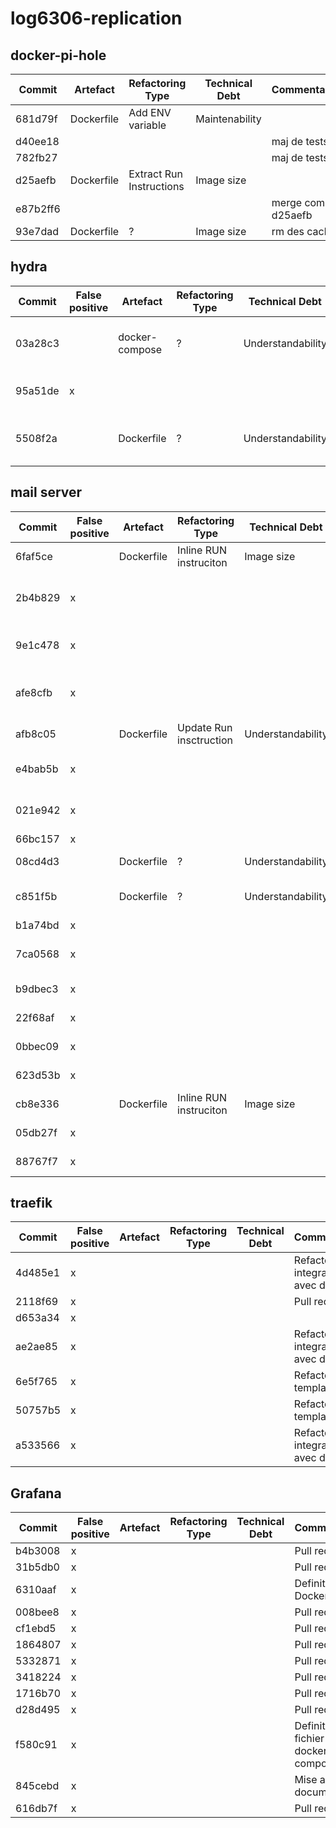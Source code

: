# log6306-replication

## docker-pi-hole

| Commit   | Artefact   | Refactoring Type         | Technical Debt | Commentaires         |
| -------- | ---------- | ------------------------ | -------------- | -------------------- |
| 681d79f  | Dockerfile | Add ENV variable         | Maintenability |                      |
| d40ee18  |            |                          |                | maj de tests         |
| 782fb27  |            |                          |                | maj de tests         |
| d25aefb  | Dockerfile | Extract Run Instructions | Image size     |                      |
| e87b2ff6 |            |                          |                | merge commit d25aefb |
| 93e7dad  | Dockerfile | ?                        | Image size     | rm des caches        |


## hydra

| Commit   | False positive | Artefact       | Refactoring Type         | Technical Debt    | Commentaires                           |
| -------- | -------------- | -------------- | ------------------------ | ----------------- | -------------------------------------- |
| 03a28c3  |                | docker-compose | ?                        | Understandability | Séparation en plusieurs docker-compose |
| 95a51de  | x              |                |                          |                   | Patch qui fait référence à un refactor |
| 5508f2a  |                | Dockerfile     | ?                        | Understandability | Déplace dockerfile dans un dossier     |

## mail server

| Commit   | False positive | Artefact   | Refactoring Type         | Technical Debt    | Commentaires                            |
| -------- | -------------- | ---------- | ------------------------ | ----------------- | --------------------------------------- |
| 6faf5ce  |                | Dockerfile | Inline RUN instruciton   | Image size        |                                         |
| 2b4b829  | x              |            |                          |                   | Merge du commit precendant (6faf5ce)    |
| 9e1c478  | x              |            |                          |                   | Mise a jour de la documenation          |
| afe8cfb  | x              |            |                          |                   | Merge du commit precendant (9e1c478)    |
| afb8c05  |                | Dockerfile | Update Run insctruction  | Understandability |                                         |
| e4bab5b  | x              |            |                          |                   | Ajout de foncitonnalité (ELK)           |
| 021e942  | x              |            |                          |                   | Mise a jour de la documenation          |
| 66bc157  | x              |            |                          |                   |                                         |
| 08cd4d3  |                | Dockerfile | ?                        | Understandability | Ajout de commentaires                   |
| c851f5b  |                | Dockerfile | ?                        | Understandability | modification de commentaires            |
| b1a74bd  | x              |            |                          |                   |                                         |
| 7ca0568  | x              |            |                          |                   | Mise a jour de script et de fichier.pem |
| b9dbec3  | x              |            |                          |                   | Mise a jour de script                   |
| 22f68af  | x              |            |                          |                   | Merge d'une pull request                |
| 0bbec09  | x              |            |                          |                   | Mise a jour de scrip                    |
| 623d53b  | x              |            |                          |                   | Merge d'une pull request                |
| cb8e336  |                | Dockerfile |Inline RUN instruciton    | Image size        |                                         |
| 05db27f  | x              |            |                          |                   | Mise a jour de script                   |
| 88767f7  | x              |            |                          |                   | Déplacement de fichier                  |

## traefik

| Commit   | False positive | Artefact   | Refactoring Type         | Technical Debt    | Commentaires                            |
| -------- | -------------- | ---------- | ------------------------ | ----------------- | --------------------------------------- |
| 4d485e1  | x              |            |                          |                   | Refactore integration avec docker       |
| 2118f69  | x              |            |                          |                   | Pull request                            |
| d653a34  | x              |            |                          |                   |                                         |
| ae2ae85  | x              |            |                          |                   | Refactore integration avec docker       |
| 6e5f765  | x              |            |                          |                   | Refactor template                       |
| 50757b5  | x              |            |                          |                   | Refactor template                       |
| a533566  | x              |            |                          |                   | Refactore integration avec docker       |

## Grafana

| Commit   | False positive | Artefact   | Refactoring Type         | Technical Debt    | Commentaires                            |
| -------- | -------------- | ---------- | ------------------------ | ----------------- | --------------------------------------- |
| b4b3008  | x              |            |                          |                   | Pull request                            |
| 31b5db0  | x              |            |                          |                   | Pull request                            |
| 6310aaf  | x              |            |                          |                   | Definition du Dockerfile                |
| 008bee8  | x              |            |                          |                   | Pull request                            |
| cf1ebd5  | x              |            |                          |                   | Pull request                            |
| 1864807  | x              |            |                          |                   | Pull request                            |
| 5332871  | x              |            |                          |                   | Pull request                            |
| 3418224  | x              |            |                          |                   | Pull request                            |
| 1716b70  | x              |            |                          |                   | Pull request                            |
| d28d495  | x              |            |                          |                   | Pull request                            |
| f580c91  | x              |            |                          |                   | Definition du fichier docker-compose    |
| 845cebd  | x              |            |                          |                   | Mise a jour de documentation            |
| 616db7f  | x              |            |                          |                   | Pull request                            |